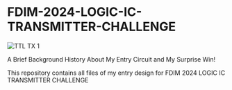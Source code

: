 # FDIM-2024-LOGIC-IC-TRANSMITTER-CHALLENGE
![TTL TX 1](https://github.com/user-attachments/assets/81ddc4cf-df9a-4b9c-805e-35b4504f8970)


A Brief Background History About My Entry Circuit and My Surprise Win!

This repository contains all files of my entry design for FDIM 2024 LOGIC IC TRANSMITTER CHALLENGE
